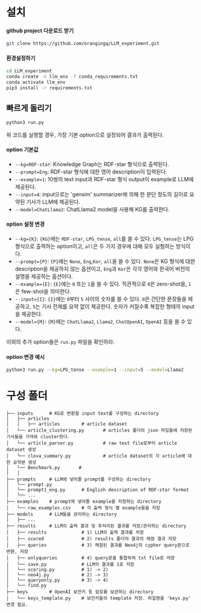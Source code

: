 # 설치

#### github project 다운로드 받기

```bash
git clone https://github.com/orangingq/LLM_experiment.git
```

#### 환경설정하기

```bash
cd LLM_experiment
conda create -n llm_env -f conda_requirements.txt
conda activate llm_env
pip3 install -r requirements.txt
```

## 빠르게 돌리기

```bash
python3 run.py
```

위 코드를 실행할 경우, 가장 기본 option으로 설정되어 결과가 출력된다.

#### option 기본값

- `--kg=RDF-star`: Knowledge Graph는 RDF-star 형식으로 출력된다.
- `--prompt=Eng`: RDF-star 형식에 대한 영어 description이 입력된다.
- `--example=1`: 10쌍의 text input과 RDF-star 형식 output이 example로 LLM에 제공된다.
- `--input=4`: input으로는 'gensim' summarizer에 의해 한 문단 정도의 길이로 요약된 기사가 LLM에 제공된다.
- `--model=ChatLlama2`: ChatLlama2 model을 사용해 KG를 출력한다.

#### option 설정 변경

- `--kg={K}`: `{KG}`에는 `RDF-star`, `LPG_tense`, `all`를 쓸 수 있다. `LPG_tense`는 LPG 형식으로 출력하는 option이고, `all`은 두 가지 경우에 대해 모두 실험하는 방식이다.
- `--prompt={P}`: `{P}`에는 `None`, `Eng`,`Kor`, `all`을 쓸 수 있다. `None`은 KG 형식에 대한 description을 제공하지 않는 옵션이고, `Eng`과 `Kor`은 각각 영어와 한국어 버전의 설명을 제공하는 옵션이다.
- `--example={E}`: `{E}`에는 `0` 또는 `1`을 쓸 수 있다. 직관적으로 `0`은 zero-shot을, `1`은 few-shot을 의미한다.
- `--input={I}`: `{I}`에는 `0`부터 `5` 사이의 숫자를 쓸 수 있다. `0`은 간단한 문장들을 제공하고, `5`는 기사 전체를 요약 없이 제공한다. 숫자가 커질수록 복잡한 형태의 input을 제공한다.
- `--model={M}`: `{M}`에는 `ChatLlama2`, `Llama2`, `ChatOpenAI`, `OpenAI` 등을 쓸 수 있다.

이외의 추가 option들은 `run.py` 파일을 확인하라.

#### option 변경 예시

```bash
python3 run.py --kg=LPG_tense --example=1 --input=5 --model=Llama2
```

# 구성 폴더

```python3
├── inputs      # KG로 변환할 input text를 구성하는 directory
│   ├── articles
|   |   ├── articles        # article dataset
│   └── article_clustering.py       # articles 폴더의 json 파일들에 저장된 기사들을 가져와 cluster한다.
│   └── article_parser.py           # raw text file로부터 article dataset 생성
│   └── clova_summary.py            # article dataset의 각 article에 대한 요약본 생성
│   └── Benchmark.py       #
│   │
├── prompts     # LLM에 넣어줄 prompt를 구성하는 directory
│   └── prompt.py
│   └── prompt1_eng.py      # English description of RDF-star format
│   └── ...
├── examples    # prompt에 넣어줄 example을 저장하는 directory
│   └── raw_examples.csv    # 각 출력 형식 별 example들을 저장
├── models      # LLM들을 관리하는 directory
│   ├── ...
├── results     # LLM의 출력 결과 및 후처리된 결과를 저장/관리하는 directory
│   ├── results             # 1) LLM의 출력 결과를 저장
│   ├── scored              # 2) results 폴더의 결과의 채점 결과 저장
│   ├── queries             # 3) 채점된 결과를 Neo4j의 cypher query문으로 변환, 저장
│   ├── onlyqueries         # 4) query문을 통합하여 txt file로 저장
│   └── save.py             # LLM의 결과를 1로 저장
│   └── scoring.py          # 1) -> 2)
│   └── neo4j.py            # 2) -> 3)
│   └── queryonly.py        # 3) -> 4)
│   └── find.py
├── keys        # OpenAI 보안키 등 암호를 보관하는 directory
│   └── keys_template.py    # 보안키들의 template 저장. 파일명을 'keys.py' 변경 필요.
```
